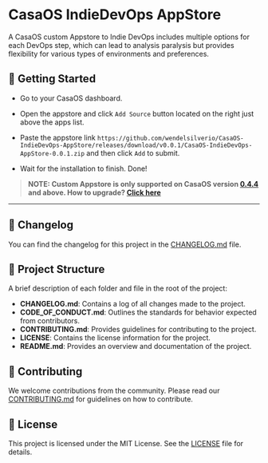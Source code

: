 # CasaOS IndieDevOps AppStore

A CasaOS custom Appstore to Indie DevOps includes multiple options for each DevOps step, which can lead to analysis paralysis but provides flexibility for various types of environments and preferences.

## 🚀 Getting Started

- Go to your CasaOS dashboard.
- Open the appstore and click `Add Source` button  located on the right just above the apps list.
- Paste the appstore link `https://github.com/wendelsilverio/CasaOS-IndieDevOps-AppStore/releases/download/v0.0.1/CasaOS-IndieDevOps-AppStore-0.0.1.zip` and then click `Add` to submit.

- Wait for the installation to finish. Done!

> **NOTE: Custom Appstore is only supported on CasaOS version [0.4.4](https://blog.casaos.io/blog/32.html) and above. How to upgrade? [Click here](#-how-to-upgrade-casaos)**

---

## 📜 Changelog

You can find the changelog for this project in the [CHANGELOG.md](CHANGELOG.md) file.

## 📂 Project Structure

A brief description of each folder and file in the root of the project:

- **CHANGELOG.md**: Contains a log of all changes made to the project.
- **CODE_OF_CONDUCT.md**: Outlines the standards for behavior expected from contributors.
- **CONTRIBUTING.md**: Provides guidelines for contributing to the project.
- **LICENSE**: Contains the license information for the project.
- **README.md**: Provides an overview and documentation of the project.

## 🤝 Contributing

We welcome contributions from the community. Please read our [CONTRIBUTING.md](CONTRIBUTING.md) for guidelines on how to contribute.

## 📄 License

This project is licensed under the MIT License. See the [LICENSE](LICENSE) file for details.

